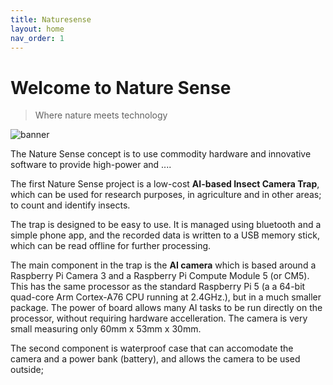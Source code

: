 ```yaml
---
title: Naturesense
layout: home
nav_order: 1
---
```


# Welcome to Nature Sense

> Where nature meets technology

![banner](images/banner.png)

The Nature Sense concept is to use commodity hardware and innovative software to provide high-power and ....

The first Nature Sense project is a low-cost **AI-based Insect Camera Trap**, which can be used for research purposes, in agriculture and in other areas;  to count and identify insects. 

The trap is designed to be easy to use. It is managed using bluetooth and a simple phone app, and the recorded data is written to a USB memory stick, which can be read offline for further processing.

The main component in the trap is the **AI camera** which is based around a Raspberry Pi Camera 3 and a Raspberry Pi Compute Module 5 (or CM5). This has the same processor as the standard Raspberry Pi 5 (a a 64-bit quad-core Arm Cortex-A76 CPU running at 2.4GHz.), but in a much smaller package. The power of board allows many AI tasks to be run directly on the processor, without requiring hardware accelleration. The camera is very small measuring only 60mm  x 53mm x 30mm.

The second component is waterproof case that can accomodate the camera and a power bank (battery), and allows the camera to be used outside;















